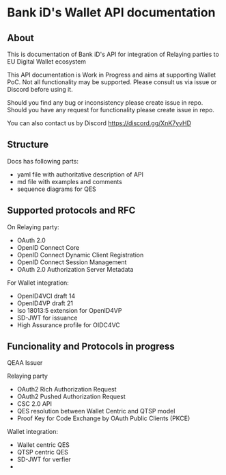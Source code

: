 # Bank iD's Wallet API documentation

## About 
This is documentation of Bank iD's API for integration of Relaying parties to EU Digital Wallet ecosystem

This API documentation is Work in Progress and aims at supporting Wallet PoC.
Not all functionality may be supported. Please consult us via issue or Discord before using it.

Should you find any bug or inconsistency please create issue in repo.
Should you have any request for functionality please create issue in repo.

You can also contact us by Discord https://discord.gg/XnK7yvHD

## Structure
Docs has following parts:
- yaml file with authoritative description of API
- md file with examples and comments
- sequence diagrams for QES

## Supported protocols and RFC
On Relaying party:
- OAuth 2.0
- OpenID Connect Core
- OpenID Connect Dynamic Client Registration
- OpenID Connect Session Management
- OAuth 2.0 Authorization Server Metadata

For Wallet integration:
- OpenID4VCI draft 14
- OpenID4VP draft 21
- Iso 18013:5 extension for OpenID4VP
- SD-JWT for issuance
- High Assurance profile for OIDC4VC

## Funcionality and Protocols in progress


QEAA Issuer

Relaying party
- OAuth2 Rich Authorization Request
- OAuth2 Pushed Authorization Request
- CSC 2.0 API
- QES resolution between Wallet Centric and QTSP model
- Proof Key for Code Exchange by OAuth Public Clients (PKCE)

Wallet integration:
- Wallet centric QES
- QTSP centric QES
- SD-JWT for verfier
- 
 


